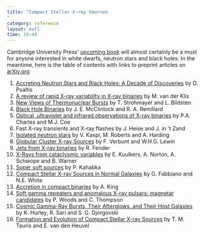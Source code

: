 ```yaml
---
title: "Compact Stellar X-ray Sources"
category: reference
layout: null
time: 19:44
---
```

<!-- header generated from blosxom format post; make_header.pl 23.1.2022 -->
<p>
<!-- created by convert.pl on Tue Jan 31 00:24:43 EST 2012 -->
<!-- converted from ../2005/05/compact-stellar-x-ray-sources.html -->
<!-- Post timestamp Friday, May 06, 2005 3:44 AM -->
<!-- touch -t 20050506344 -->
<!-- Labels: 2005 -->
      Cambridge
University Press'
<a href="http://www.cambridge.org/uk/catalogue/catalogue.asp?isbn=0521826594">upcoming
book</a> will almost certainly be a must for anyone interested in white dwarfs, neutron stars and black holes. In the meantime, here is the table of contents with links to preprint articles on <a href="http://arXiv.org">arXiv.org</a>
<ol>
<li><a href="http://arXiv.org/abs/astro-ph/0410536">Accreting Neutron
Stars and Black Holes: A Decade of Discoveries</a> by D. Psaltis <!-- 1 -->
<li><a href="http://arXiv.org/abs/astro-ph/0410551">A review of rapid
X-ray variability in X-ray binaries</a> by M. van der Klis <!-- 2 -->
<li><a href="http://arXiv.org/abs/astro-ph/0301544">New Views of
Thermonuclear Bursts</a> by T. Strohmayer and L. Bildsten <!-- 3 -->
<li><a href="http://arXiv.org/abs/astro-ph/0306213">Black Hole
Binaries</a> by J. E. McClintock and R. A. Remillard <!-- 4 -->
<li><a href="http://arXiv.org/abs/astro-ph/0308020">Optical, ultraviolet
  and infrared observations of X-ray binaries</a> by P.A. Charles and M.J.
  Coe <!-- 5 -->
<li>Fast X-ray transients and X-ray flashes by J. Heise and J. in 't Zand
<li><a href="http://arXiv.org/abs/astro-ph/0402136">Isolated neutron stars</a> by V. Kaspi, M. Roberts and A. Harding <!-- 7 -->
<li><a href="http://arXiv.org/abs/astro-ph/0404136">Globular Cluster X-ray
Sources</a> by F. Verbunt and W.H.G. Lewin <!-- 8 -->
<li><a href="http://arXiv.org/abs/astro-ph/0303339">Jets from X-ray
binaries</a> by R. Fender <!-- 9 -->
<li><a href="http://arXiv.org/abs/astro-ph/0302351">X-Rays from cataclysmic variables</a> by E. Kuulkers, A. Norton, A. Schwope
and B. Warner <!-- 10 -->
<li><a href="http://arXiv.org/abs/astro-ph/0212037">Super soft sources</a> by P. Kahabka 
<!-- and E. van den Heuvel 11 -->
<li><a href="http://arXiv.org/abs/astro-ph/0307077">Compact Stellar X-ray
  Sources in Normal Galaxies</a> by G. Fabbiano and N.E. White <!-- 12 -->
<li><a href="http://arXiv.org/abs/astro-ph/0301118">Accretion in compact binaries</a> by A. King <!-- 13 -->
<li><a href="http://arXiv.org/abs/astro-ph/0406133">Soft gamma repeaters and anomalous X-ray pulsars: magnetar candidates</a>
by P. Woods and C. Thompson <!-- 14 -->
<li><a href="http://arXiv.org/abs/astro-ph/0211620">Cosmic Gamma-Ray
Bursts, Their Afterglows, and Their Host Galaxies</a> by K. Hurley, R.
Sari and S. G. Djorgovski <!--15 -->
<li><a href="http://arXiv.org/abs/astro-ph/0303456">Formation and
Evolution of Compact Stellar X-ray Sources</a> by T. M. Tauris and E. van
den Heuvel <!-- 16 -->
</ol>
